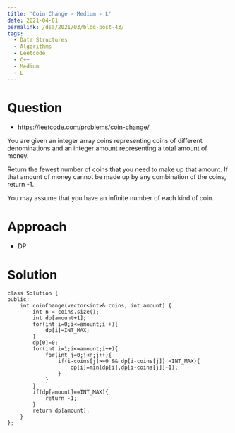 ```yaml
---
title: 'Coin Change - Medium - L'
date: 2021-04-01
permalink: /dsa/2021/03/blog-post-43/
tags:
  - Data Structures
  - Algorithms
  - Leetcode
  - C++
  - Medium
  - L
---
```


# Question

- https://leetcode.com/problems/coin-change/

You are given an integer array coins representing coins of different denominations and an integer amount representing a total amount of money.

Return the fewest number of coins that you need to make up that amount. If that amount of money cannot be made up by any combination of the coins, return -1.

You may assume that you have an infinite number of each kind of coin.

# Approach

- DP

# Solution
```
class Solution {
public:
    int coinChange(vector<int>& coins, int amount) {
        int n = coins.size();
        int dp[amount+1];
        for(int i=0;i<=amount;i++){
            dp[i]=INT_MAX;
        }
        dp[0]=0;
        for(int i=1;i<=amount;i++){
            for(int j=0;j<n;j++){
                if(i-coins[j]>=0 && dp[i-coins[j]]!=INT_MAX){
                    dp[i]=min(dp[i],dp[i-coins[j]]+1);
                }
            }
        }
        if(dp[amount]==INT_MAX){
            return -1;
        }
        return dp[amount];
    }
};
```